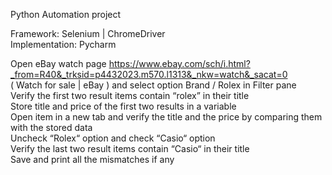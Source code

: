 Python Automation project

Framework: Selenium | ChromeDriver   
Implementation: Pycharm  

Open eBay watch page https://www.ebay.com/sch/i.html?_from=R40&_trksid=p4432023.m570.l1313&_nkw=watch&_sacat=0   
( Watch for sale | eBay ) and select option Brand / Rolex in Filter pane  
Verify the first two result items contain “rolex” in their title  
Store title and price of the first two results in a variable  
Open item in a new tab and verify the title and the price by comparing them with the stored data  
Uncheck “Rolex“ option and check “Casio“ option  
Verify the last two result items contain “Casio“ in their title  
Save and print all the mismatches if any  
